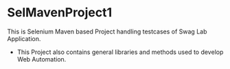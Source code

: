 # SelMavenProject1
This is Selenium Maven based Project handling testcases of Swag Lab Application.
- This Project also contains general libraries and methods used to develop Web Automation.
